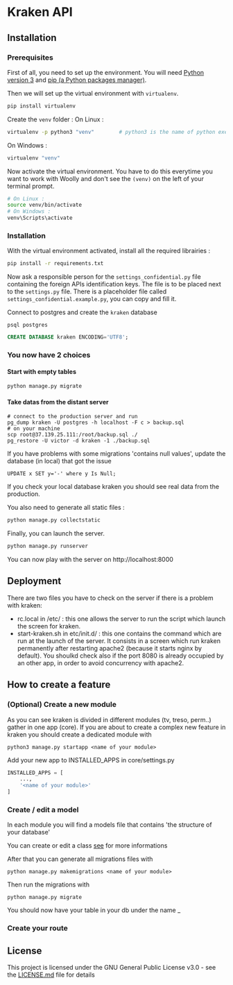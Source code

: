 # Kraken API

## Installation

### Prerequisites

First of all, you need to set up the environment.
You will need [Python version 3](https://www.python.org/downloads/) and [pip (a Python packages manager)](https://pypi.org/project/pip/).


Then we will set up the virtual environment with `virtualenv`.
```sh
pip install virtualenv
```

Create the `venv` folder :
On Linux :
```sh
virtualenv -p python3 "venv"        # python3 is the name of python executable
```
On Windows :
```sh
virtualenv "venv"
```

Now activate the virtual environment. You have to do this everytime you want to work with Woolly and don't see the `(venv)` on the left of your terminal prompt.
```sh
# On Linux :
source venv/bin/activate
# On Windows :
venv\Scripts\activate
```


### Installation

With the virtual environment activated, install all the required librairies :
```sh
pip install -r requirements.txt
```


Now ask a responsible person for the `settings_confidential.py` file containing the foreign APIs identification keys. The file is to be placed next to the `settings.py` file. There is a placeholder file called `settings_confidential.example.py`, you can copy and fill it. 

Connect to postgres and create the `kraken` database

```shell
psql postgres
```

```sql
CREATE DATABASE kraken ENCODING='UTF8';
```

### You now have 2 choices

#### Start with empty tables
```sh
python manage.py migrate
```

#### Take datas from the distant server
```shell
# connect to the production server and run
pg_dump kraken -U postgres -h localhost -F c > backup.sql
# on your machine
scp root@37.139.25.111:/root/backup.sql ./
pg_restore -U victor -d kraken -1 ./backup.sql
```
If you have problems with some migrations 'contains null values', update the database (in local) that got the issue
```
UPDATE x SET y='-' where y Is Null;
```
If you check your local database kraken you should see real data from the production.

You also need to generate all static files :
```sh
python manage.py collectstatic
```

Finally, you can launch the server.
```sh
python manage.py runserver
```

You can now play with the server on http://localhost:8000


## Deployment
There are two files you have to check on the server if there is a problem with kraken: 
- rc.local in /etc/ : this one allows the server to run the script which launch the screen for kraken.
- start-kraken.sh in etc/init.d/ : this one contains the command which are run at the launch of the server. It consists in a screen which run kraken permanently after restarting apache2 (because it starts nginx by default). You shoulkd check also if the port 8080 is already occupied by an other app, in order to avoid concurrency with apache2.

## How to create a feature
### (Optional) Create a new module
As you can see kraken is divided in different modules (tv, treso, perm..) gather in one app (core).
If you are about to create a complex new feature in kraken you should create a dedicated module with
```shell
python3 manage.py startapp <name of your module>
```
Add your new app to INSTALLED_APPS in core/settings.py
```python
INSTALLED_APPS = [
    ...,
    '<name of your module>'
]
```

### Create / edit a model
In each module you will find a models file that contains 'the structure of your database'

You can create or edit a class [see](https://docs.djangoproject.com/en/3.2/topics/db/models/) for more informations

After that you can generate all migrations files with
```shell
python manage.py makemigrations <name of your module>
```
Then run the migrations with
```shell
python manage.py migrate
```
You should now have your table in your db under the name <name of your module>_<name of your model>

### Create your route


## License

This project is licensed under the GNU General Public License v3.0 - see the [LICENSE.md](LICENSE.md) file for details
